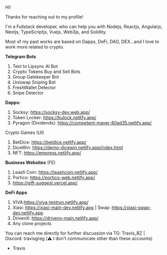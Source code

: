 Hi!

Thanks for reaching out to my profile!

I'm a Fullstack developer, who can help you with Nodejs, Reactjs, Angularjs, Nextjs, TypeScriptjs, Vuejs, Web3js, and Solidity.

Most of my past works are based on Dapps, DeFi, DAO, DEX...and I love to work more related to crypto.

**Telegram Bots**
1. Text to Lipsync AI Bot
2. Crypto Tokens Buy and Sell Bots
3. Group Gatekeeper Bot
4. Uniswap Sniping Bot
5. FreshWallet Detector
6. Snipe Detector


**Dapps:**
1. Socksy: https://socksy-dev.web.app/
2. Token Locker: https://kulock.netlify.app/
3. Pyragon (Dividends): https://competent-mayer-80ad35.netlify.app/

Crypto Games (UI)
1. BetDice: https://betdice.netlify.app/
2. DiceWin: https://demo-dicewin.netlify.app/index.html
3. NFT: https://empress.netlify.app/

**Business Websites** (FE)
1. Leash Coin: https://leashcoin.netlify.app/
2. Portico: https://portico-web.netlify.app/
3. https://gift-suggest.vercel.app/

**DeFi Apps**
1. VIVA:https://viva-testrun.netlify.app/
2. Xiasi: https://xiasi-main-dev.netlify.app | Swap: https://xiasi-swap-dev.netlify.app
3. DrivenX: https://drivenx-main.netlify.app/
4. Any clone projects


You can reach me directly for further discussion via TG: Travis_BZ  | Discord: travisgreg (⚠️ I don't communicate other than these accounts)

- Travis

